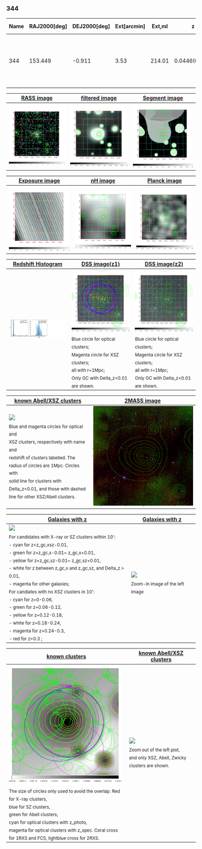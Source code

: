 <div STYLE="page-break-after: always;"></div>

### 344

|Name|RAJ2000[deg]|DEJ2000[deg] |Ext[arcmin]| Ext,ml | z | z_src| C|GC(XSZ,Delta_z<0.01)| GC(OPT,Delta_z<0.01)|GC| R_sig[arcmin] | R500[arcmin] | R500[Mpc]| CRsig[c/s] | CR500[c/s] |L500[1E44 erg/s]|F500[1E-12 erg/s/cm^2]| M500[1E14 Msun]|Tx[keV]|Cnt_sig|Beta|Rc[arcmin]|Comment|Alias|
|---|---|---|---|---|---|------|---|--------|---------|----------|---|---|---|---|---|---|---|---|---|---|---|---|---|---|
|344| 153.449| -0.911| 3.53| 214.01| 0.0446(0.005)| z1, z_xsz| B| L03, MCXC, PSZ2, Tar, XB| A, N, W| A, C, F20, L03, MCXC, N, PSZ2, Tar, W, XB| 13.188| 14.581| 0.768| 0.438(0.043)| 0.446(0.044)| 0.378(0.022)| 8.108(0.461)| 1.34(0.04)| 2.60(0.05)| 187.2| 0.920(-0.095+0.057)| 6.227(-0.739+0.493)| -| k436|

|[RASS image](../image/344/344_img.pdf)|[filtered image](../image/344/344_fil.pdf)|[Segment image](../image/344/344_seg.pdf)|
|-------------------|--------------------|-------------------|
| <img src="../image/344/344_img.png" width="300">  | <img src="../image/344/344_fil.png" width="300">   | <img src="../image/344/344_seg.png" width="300">  |

|[Exposure image](../image/344/344_mex.pdf)| [nH image](../image/344/344_nh.pdf)| [Planck image](../image/344/344_p.pdf)|
|-------------------|--------------------|-------------------|
|<img src="../image/344/344_mex.png" width="300">   | <img src="../image/344/344_nh.png" width="300">    | <img src="../image/344/344_p.png" width="300"> |

|[Redshift Histogram](../image/344/344_zg.pdf) | [DSS image(z1)](../image/344/344_dss_z1.pdf)      |  [DSS image(z2)](../image/344/344_dss_z2.pdf)    |
|-------------------|--------------------|-------------------|
|<img src="../image/344/344_zg.png" width="300"> |<img src="../image/344/344_dss_z1.png" width="300"> <sub><br>Blue circle for optical clusters; <br>Magenta circle for XSZ clusters; <br>all with r=1Mpc; <br>Only GC with Delta_z<0.01 are shown. </sub>| <img src="../image/344/344_dss_z2.png" width="300"><sub><br>Blue circle for optical clusters; <br>Magenta circle for XSZ clusters; <br>all with r=1Mpc; <br>Only GC with Delta_z<0.01 are shown. </sub> |

|[known Abell/XSZ clusters](../image/344/344_m.pdf) | [2MASS image](../image/344/344_2mass.pdf)      |
|-------------------|-------------------|
|<img src=../image/344/344_m.png width="300"> <br><sub>Blue and magenta circles for optical and <br>XSZ clusters, respectively with name and <br>redshift of clusters labelled. The <br>radius of circles are 1Mpc. Circles with <br>solid line for clusters with <br>Delta_z<0.01, and those with dashed <br>line for other XSZ/Abell clusters.        </sub>|<img src="../image/344/344_2mass.png" width="300">  |

|[Galaxies with z](../image/344/344_opt_ned.pdf) |[Galaxies with z](../image/344/344_opt_ned_zoom.pdf) |
|-------------------|-------------------|
| <img src=../image/344/344_opt_ned.png width="300"> <br><sub> For candidates with X-ray or SZ clusters within 10': <br> - cyan for z<z_gc,xsz-0.01, <br> - green for z=z_gc,x-0.01~ z_gc,x+0.01, <br> - yellow for z=z_gc,sz-0.01~ z_gc,sz+0.01, <br> - white for z between z_gc,x and z_gc,sz, and Delta_z > 0.01, <br> - magenta for other galaxies; <br>For candiates with no XSZ clusters in 10': <br> - cyan for z=0-0.06, <br> - green for z=0.06-0.12, <br> - yellow for z=0.12-0.18, <br> - white for z=0.18-0.24, <br> - magenta for z=0.24-0.3, <br> - red for z>0.3 ;  </sub>|<img src=../image/344/344_opt_ned_zoom.png width="300">  <br><sub> Zoom-in image of the left image</sub>|

|[known clusters](../image/344/344_gc.pdf) |[known Abell/XSZ clusters](../image/344/344_gc_large.pdf) |
|-------------------|-------------------|
| <img src=../image/344/344_gc.png width="300"> <br><sub> The size of circles only used to avoid the overlap. Red for X-ray clusters, <br> blue for SZ clusters, <br> green for Abell clusters, <br> cyan for optical clusters with z_photo, <br> magenta for optical clusters with z_spec. Coral cross for 1RXS and FCS, lightblue cross for 2RXS. </sub>|<img src=../image/344/344_gc_large.png width="300"> <br><sub> Zoom out of the left plot, <br> and only XSZ, Abell, Zwicky clusters are shown. </sub> |




